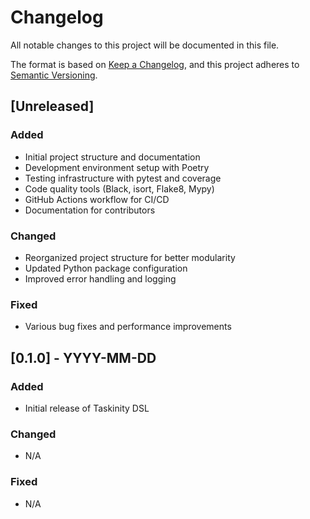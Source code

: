 # Changelog

All notable changes to this project will be documented in this file.

The format is based on [Keep a Changelog](https://keepachangelog.com/en/1.0.0/),
and this project adheres to [Semantic Versioning](https://semver.org/spec/v2.0.0.html).

## [Unreleased]

### Added
- Initial project structure and documentation
- Development environment setup with Poetry
- Testing infrastructure with pytest and coverage
- Code quality tools (Black, isort, Flake8, Mypy)
- GitHub Actions workflow for CI/CD
- Documentation for contributors

### Changed
- Reorganized project structure for better modularity
- Updated Python package configuration
- Improved error handling and logging

### Fixed
- Various bug fixes and performance improvements

## [0.1.0] - YYYY-MM-DD

### Added
- Initial release of Taskinity DSL

### Changed
- N/A

### Fixed
- N/A
